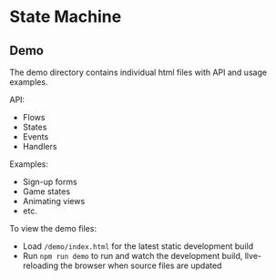 # State Machine

## Demo

The demo directory contains individual html files with API and usage examples.

API:

- Flows
- States
- Events
- Handlers

Examples:

- Sign-up forms
- Game states
- Animating views
- etc.

To view the demo files:

- Load `/demo/index.html` for the latest static development build
- Run `npm run demo` to run and watch the development build, llve-reloading the browser when source files are updated
